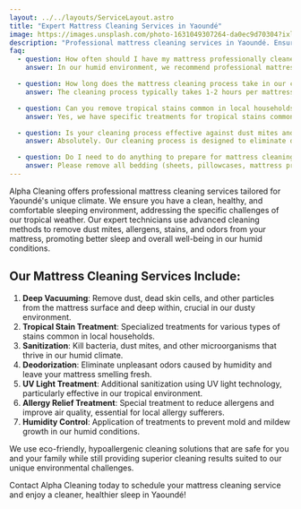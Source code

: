```yaml
---
layout: ../../layouts/ServiceLayout.astro
title: "Expert Mattress Cleaning Services in Yaoundé"
image: https://images.unsplash.com/photo-1631049307264-da0ec9d70304?ixlib=rb-4.0.3&ixid=M3wxMjA3fDB8MHxwaG90by1wYWdlfHx8fGVufDB8fHx8fA%3D%3D&auto=format&fit=crop&w=2070&q=80
description: "Professional mattress cleaning services in Yaoundé. Ensure a clean, healthy sleeping environment with our advanced techniques suited for the local climate."
faq:
  - question: How often should I have my mattress professionally cleaned in our humid climate?
    answer: In our humid environment, we recommend professional mattress cleaning every 4-6 months to prevent mold, mildew, and dust mite buildup.

  - question: How long does the mattress cleaning process take in our climate?
    answer: The cleaning process typically takes 1-2 hours per mattress. Drying time is usually 4-6 hours, but may vary based on humidity levels. We use specialized techniques to ensure faster drying.

  - question: Can you remove tropical stains common in local households from mattresses?
    answer: Yes, we have specific treatments for tropical stains common in the area. Our technicians are experienced in removing these tough stains without damaging your mattress.

  - question: Is your cleaning process effective against dust mites and allergens prevalent in our region?
    answer: Absolutely. Our cleaning process is designed to eliminate dust mites, allergens, and other microscopic irritants that commonly accumulate in mattresses, especially in our tropical climate.

  - question: Do I need to do anything to prepare for mattress cleaning?
    answer: Please remove all bedding (sheets, pillowcases, mattress protectors) before our arrival. If possible, clear a path to the bedroom for easy access. In our climate, we recommend having fans ready to aid in the drying process.
---
```


Alpha Cleaning offers professional mattress cleaning services tailored for Yaoundé's unique climate. We ensure you have a clean, healthy, and comfortable sleeping environment, addressing the specific challenges of our tropical weather. Our expert technicians use advanced cleaning methods to remove dust mites, allergens, stains, and odors from your mattress, promoting better sleep and overall well-being in our humid conditions.

## Our Mattress Cleaning Services Include:

1. **Deep Vacuuming**: Remove dust, dead skin cells, and other particles from the mattress surface and deep within, crucial in our dusty environment.
2. **Tropical Stain Treatment**: Specialized treatments for various types of stains common in local households.
3. **Sanitization**: Kill bacteria, dust mites, and other microorganisms that thrive in our humid climate.
4. **Deodorization**: Eliminate unpleasant odors caused by humidity and leave your mattress smelling fresh.
5. **UV Light Treatment**: Additional sanitization using UV light technology, particularly effective in our tropical environment.
6. **Allergy Relief Treatment**: Special treatment to reduce allergens and improve air quality, essential for local allergy sufferers.
7. **Humidity Control**: Application of treatments to prevent mold and mildew growth in our humid conditions.

We use eco-friendly, hypoallergenic cleaning solutions that are safe for you and your family while still providing superior cleaning results suited to our unique environmental challenges.

Contact Alpha Cleaning today to schedule your mattress cleaning service and enjoy a cleaner, healthier sleep in Yaoundé!